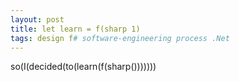 ```yaml
---
layout: post
title: let learn = f(sharp 1)
tags: design f# software-engineering process .Net
---
```


so(I(decided(to(learn(f(sharp()))))))

